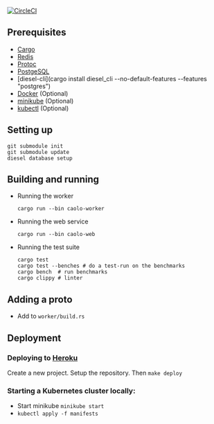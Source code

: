 [![CircleCI](https://circleci.com/gh/caolo-game/caolo-backend/tree/master.svg?style=svg)](https://circleci.com/gh/caolo-game/caolo-backend/tree/master)

## Prerequisites

- [Cargo](https://doc.rust-lang.org/cargo/getting-started/installation.html)
- [Redis](https://redis.io/)
- [Protoc](https://developers.google.com/protocol-buffers/docs/downloads.html)
- [PostgeSQL](https://www.postgresql.org/)
- [diesel-cli](cargo install diesel_cli --no-default-features --features "postgres")
- [Docker](https://www.docker.com/) (Optional)
- [minikube](https://kubernetes.io/docs/tasks/tools/install-minikube/) (Optional)
- [kubectl](https://kubernetes.io/docs/tasks/tools/install-kubectl/) (Optional)

## Setting up

```
git submodule init
git submodule update
diesel database setup
```

## Building and running

- Running the worker

  ```
  cargo run --bin caolo-worker
  ```

- Running the web service

  ```
  cargo run --bin caolo-web
  ```

- Running the test suite

  ```
  cargo test
  cargo test --benches # do a test-run on the benchmarks
  cargo bench  # run benchmarks
  cargo clippy # linter
  ```

## Adding a proto

- Add to `worker/build.rs`

## Deployment

### Deploying to [Heroku](https://heroku.com)

Create a new project. Setup the repository. Then `make deploy`

### Starting a Kubernetes cluster locally:

- Start minikube `minikube start`
- `kubectl apply -f manifests`
